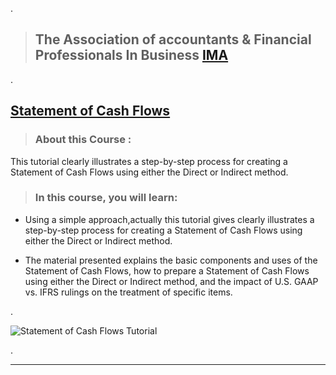 
.

> ## The Association of accountants & Financial Professionals In Business [IMA ](https://imalc.mycrowdwisdom.com/diweb/mylearning/)


.


##  [Statement of Cash Flows ](https://imalc.mycrowdwisdom.com/diweb/catalog/cert/view/1/id/986f9536-79fd-483a-8ff9-c2f4cfdebfb2)
 
 
> ### About this Course :


This tutorial clearly illustrates a step-by-step process for creating a Statement of Cash Flows using either the Direct or Indirect method. 




> ### In this course, you will learn:



- Using a simple approach,actually this tutorial gives clearly illustrates a step-by-step process for creating a Statement of Cash Flows using either the Direct or Indirect method. 



- The material presented explains the basic components and uses of the Statement of Cash Flows, how to prepare a Statement of Cash Flows using either the Direct or Indirect method, and the impact of U.S. GAAP vs. IFRS rulings on the treatment of specific items.

 
 
.

![Statement of Cash Flows Tutorial](https://user-images.githubusercontent.com/36210723/125935674-99c9051f-6969-452a-83a4-efeee606c199.png)

.

----------------------------------------



